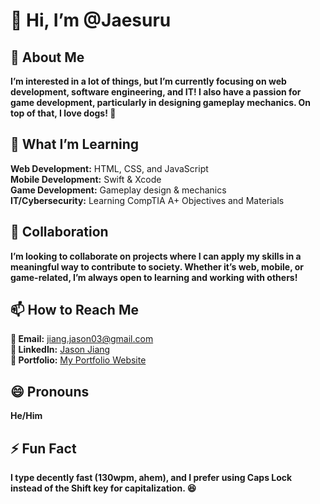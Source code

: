 # 👋 Hi, I’m @Jaesuru
## 👀 About Me
**I’m interested in a lot of things, but I’m currently focusing on web development, software engineering, and IT! I also have a passion for game development, particularly in designing gameplay mechanics. On top of that, I love dogs! 🐶**

## 🌱 What I’m Learning
**Web Development:** HTML, CSS, and JavaScript
<br>
**Mobile Development:** Swift & Xcode
<br>
**Game Development:** Gameplay design & mechanics
<br>
**IT/Cybersecurity:** Learning CompTIA A+ Objectives and Materials

## 💞️ Collaboration
**I’m looking to collaborate on projects where I can apply my skills in a meaningful way to contribute to society. Whether it’s web, mobile, or game-related, I’m always open to learning and working with others!**

## 📫 How to Reach Me
**📧 Email:** jiang.jason03@gmail.com
<br>
**💼 LinkedIn:** [Jason Jiang](https://www.linkedin.com/in/jasonjiangexperience/)
<br>
**📁 Portfolio:** [My Portfolio Website](https://jasonjiang.vercel.app/)

## 😄 Pronouns
**He/Him**

## ⚡ Fun Fact
**I type decently fast (130wpm, ahem), and I prefer using Caps Lock instead of the Shift key for capitalization. 😆**

